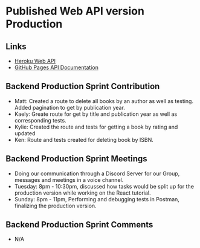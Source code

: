 # Published Web API version Production
 
## Links
- [Heroku Web API](https://group5-tcss460-web-api-865cf04f06ba.herokuapp.com/)
- [GitHub Pages API Documentation](https://mathewevan.github.io/group5-tcss460-web-api/docs)

## Backend Production Sprint Contribution
- Matt: Created a route to delete all books by an author as well as testing. Added pagination to get by publication year.
- Kaely: Greate route for get by title and publication year as well as corresponding tests.
- Kylie: Created the route and tests for getting a book by rating and updated
- Ken: Route and tests created for deleting book by ISBN.

## Backend Production Sprint Meetings
- Doing our communication through a Discord Server for our Group, messages and meetings in a voice channel.
- Tuesday: 8pm - 10:30pm, discussed how tasks would be split up for the production version while working on the React tutorial.
- Sunday: 8pm - 11pm, Performing and debugging tests in Postman, finalizing the production version.

## Backend Production Sprint Comments
- N/A
